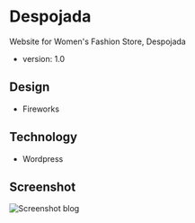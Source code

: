 # Despojada
Website for Women's Fashion Store, Despojada
* version: 1.0

## Design
* Fireworks

## Technology
* Wordpress

## Screenshot
![Screenshot blog](./screenshot.png)